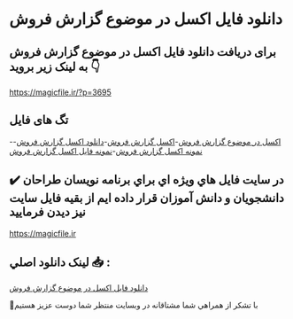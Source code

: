 # دانلود فایل اکسل در موضوع گزارش فروش

## برای دریافت دانلود فایل اکسل در موضوع گزارش فروش به لینک زیر بروید 👇

https://magicfile.ir/?p=3695

## تگ های فایل

-[اکسل در موضوع گزارش فروش](https://magicfile.ir/product/%d9%81%d8%a7%db%8c%d9%84-%d8%a7%da%a9%d8%b3%d9%84-%d8%af%d8%b1-%d9%85%d9%88%d8%b6%d9%88%d8%b9-%da%af%d8%b2%d8%a7%d8%b1%d8%b4-%d9%81%d8%b1%d9%88%d8%b4/)-[اکسل گزارش فروش](https://magicfile.ir/product/%d9%81%d8%a7%db%8c%d9%84-%d8%a7%da%a9%d8%b3%d9%84-%d8%af%d8%b1-%d9%85%d9%88%d8%b6%d9%88%d8%b9-%da%af%d8%b2%d8%a7%d8%b1%d8%b4-%d9%81%d8%b1%d9%88%d8%b4/)-[دانلود اکسل گزارش فروش](https://magicfile.ir/product/%d9%81%d8%a7%db%8c%d9%84-%d8%a7%da%a9%d8%b3%d9%84-%d8%af%d8%b1-%d9%85%d9%88%d8%b6%d9%88%d8%b9-%da%af%d8%b2%d8%a7%d8%b1%d8%b4-%d9%81%d8%b1%d9%88%d8%b4/)-[نمونه اکسل گزارش فروش](https://magicfile.ir/product/%d9%81%d8%a7%db%8c%d9%84-%d8%a7%da%a9%d8%b3%d9%84-%d8%af%d8%b1-%d9%85%d9%88%d8%b6%d9%88%d8%b9-%da%af%d8%b2%d8%a7%d8%b1%d8%b4-%d9%81%d8%b1%d9%88%d8%b4/)-[نمونه فایل اکسل گزارش فروش](https://magicfile.ir/product/%d9%81%d8%a7%db%8c%d9%84-%d8%a7%da%a9%d8%b3%d9%84-%d8%af%d8%b1-%d9%85%d9%88%d8%b6%d9%88%d8%b9-%da%af%d8%b2%d8%a7%d8%b1%d8%b4-%d9%81%d8%b1%d9%88%d8%b4/)

## ✔️ در سايت فايل هاي ويژه اي براي برنامه نويسان طراحان دانشجويان و دانش آموزان قرار داده ايم از بقيه فايل سايت نيز ديدن فرماييد

https://magicfile.ir


## لينک دانلود اصلي 📥 :

[دانلود فایل اکسل در موضوع گزارش فروش](https://magicfile.ir/product/%d9%81%d8%a7%db%8c%d9%84-%d8%a7%da%a9%d8%b3%d9%84-%d8%af%d8%b1-%d9%85%d9%88%d8%b6%d9%88%d8%b9-%da%af%d8%b2%d8%a7%d8%b1%d8%b4-%d9%81%d8%b1%d9%88%d8%b4/) 


🙏با تشکر از همراهي شما مشتاقانه در وبسایت منتظر شما دوست عزیز هستیم

